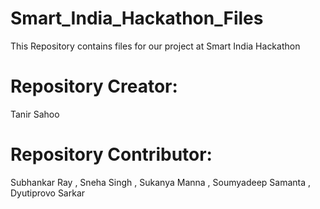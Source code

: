 # Smart_India_Hackathon_Files
 This Repository contains files for our project at Smart India Hackathon


# Repository Creator:
Tanir Sahoo

# Repository Contributor:
Subhankar Ray , Sneha Singh , Sukanya Manna , Soumyadeep Samanta , Dyutiprovo Sarkar
